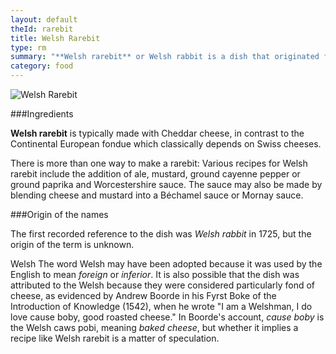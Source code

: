 ```yaml
---
layout: default
theId: rarebit
title: Welsh Rarebit
type: rm
summary: "**Welsh rarebit** or Welsh rabbit is a dish that originated from 18th-century Great Britain."
category: food
---
```

<img src="http://upload.wikimedia.org/wikipedia/commons/a/ad/Jielbeaumadier_welsh_2010.jpg" alt="Welsh Rarebit">

###Ingredients

**Welsh rarebit** is typically made with Cheddar cheese, in contrast to the Continental European fondue which classically depends on Swiss cheeses.

There is more than one way to make a rarebit:
Various recipes for Welsh rarebit include the addition of ale, mustard, ground cayenne pepper or ground paprika and Worcestershire sauce. 
The sauce may also be made by blending cheese and mustard into a Béchamel sauce or Mornay sauce. 

###Origin of the names

The first recorded reference to the dish was *Welsh rabbit* in 1725, but the origin of the term is unknown.

Welsh
The word Welsh may have been adopted because it was used by the English to mean *foreign* or *inferior*. It is also possible that the dish was attributed to the Welsh because they were considered particularly fond of cheese, as evidenced by Andrew Boorde in his Fyrst Boke of the Introduction of Knowledge (1542), when he wrote "I am a Welshman, I do love cause boby, good roasted cheese." In Boorde's account, *cause boby* is the Welsh caws pobi, meaning *baked cheese*, but whether it implies a recipe like Welsh rarebit is a matter of speculation. 
